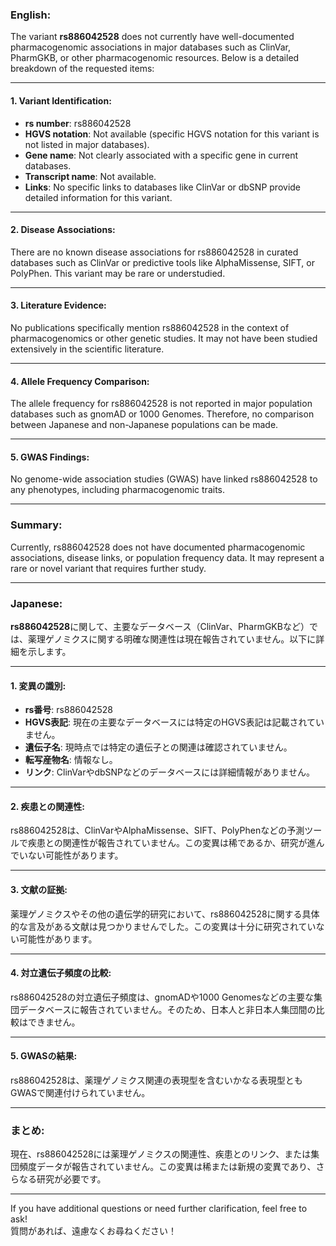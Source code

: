 ### English:
The variant **rs886042528** does not currently have well-documented pharmacogenomic associations in major databases such as ClinVar, PharmGKB, or other pharmacogenomic resources. Below is a detailed breakdown of the requested items:

---

#### 1. Variant Identification:
- **rs number**: rs886042528
- **HGVS notation**: Not available (specific HGVS notation for this variant is not listed in major databases).
- **Gene name**: Not clearly associated with a specific gene in current databases.
- **Transcript name**: Not available.
- **Links**: No specific links to databases like ClinVar or dbSNP provide detailed information for this variant.

---

#### 2. Disease Associations:
There are no known disease associations for rs886042528 in curated databases such as ClinVar or predictive tools like AlphaMissense, SIFT, or PolyPhen. This variant may be rare or understudied.

---

#### 3. Literature Evidence:
No publications specifically mention rs886042528 in the context of pharmacogenomics or other genetic studies. It may not have been studied extensively in the scientific literature.

---

#### 4. Allele Frequency Comparison:
The allele frequency for rs886042528 is not reported in major population databases such as gnomAD or 1000 Genomes. Therefore, no comparison between Japanese and non-Japanese populations can be made.

---

#### 5. GWAS Findings:
No genome-wide association studies (GWAS) have linked rs886042528 to any phenotypes, including pharmacogenomic traits.

---

### Summary:
Currently, rs886042528 does not have documented pharmacogenomic associations, disease links, or population frequency data. It may represent a rare or novel variant that requires further study.

---

### Japanese:
**rs886042528**に関して、主要なデータベース（ClinVar、PharmGKBなど）では、薬理ゲノミクスに関する明確な関連性は現在報告されていません。以下に詳細を示します。

---

#### 1. 変異の識別:
- **rs番号**: rs886042528
- **HGVS表記**: 現在の主要なデータベースには特定のHGVS表記は記載されていません。
- **遺伝子名**: 現時点では特定の遺伝子との関連は確認されていません。
- **転写産物名**: 情報なし。
- **リンク**: ClinVarやdbSNPなどのデータベースには詳細情報がありません。

---

#### 2. 疾患との関連性:
rs886042528は、ClinVarやAlphaMissense、SIFT、PolyPhenなどの予測ツールで疾患との関連性が報告されていません。この変異は稀であるか、研究が進んでいない可能性があります。

---

#### 3. 文献の証拠:
薬理ゲノミクスやその他の遺伝学的研究において、rs886042528に関する具体的な言及がある文献は見つかりませんでした。この変異は十分に研究されていない可能性があります。

---

#### 4. 対立遺伝子頻度の比較:
rs886042528の対立遺伝子頻度は、gnomADや1000 Genomesなどの主要な集団データベースに報告されていません。そのため、日本人と非日本人集団間の比較はできません。

---

#### 5. GWASの結果:
rs886042528は、薬理ゲノミクス関連の表現型を含むいかなる表現型ともGWASで関連付けられていません。

---

### まとめ:
現在、rs886042528には薬理ゲノミクスの関連性、疾患とのリンク、または集団頻度データが報告されていません。この変異は稀または新規の変異であり、さらなる研究が必要です。

---

If you have additional questions or need further clarification, feel free to ask!  
質問があれば、遠慮なくお尋ねください！